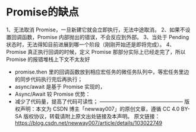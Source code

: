 # Promise的缺点
1、无法取消 Promise，一旦新建它就会立即执行，无法中途取消。
2、如果不设置回调函数，Promise 内部抛出的错误，不会反应到外部。
3、当处于 Pending 状态时，无法得知目前进展到哪一个阶段（刚刚开始还是即将完成）。
4、Promise 真正执行回调的时候，定义 Promise 那部分实际上已经走完了，所以 Promise 的报错堆栈上下文不太友好


- promise.then 里的回调函数放到相应宏任务的微任务队列中，等宏任务里边的同步代码执行完后再执行；
- async/await 是基于 Promise 实现的，
- Async/Await 较 Promise 优势：
- 减少了代码量，提高了代码可读性；
————————————————
版权声明：本文为 CSDN 博主「newway007」的原创文章，遵循 CC 4.0 BY-SA 版权协议，转载请附上原文出处链接及本声明。
原文链接：https://blog.csdn.net/newway007/article/details/103022749
